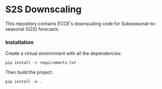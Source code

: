 # S2S Downscaling
This repository contains ECCE's downscaling code for Subseasonal-to-seasonal (S2S) forecasts.

### Installation
Create a virtual environment with all the dependencies:
```
pip install -r requirements.txt
```

Then build the project:
```
pip install -e .
```
